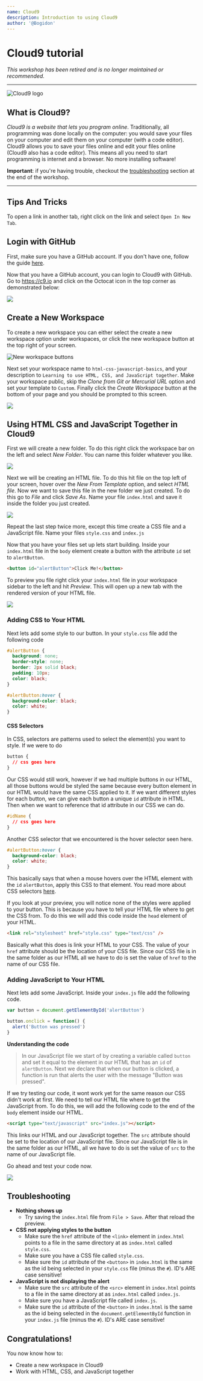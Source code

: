 ```yaml
---
name: Cloud9
description: Introduction to using Cloud9
author: '@Bogidon'
---
```


# Cloud9 tutorial

_This workshop has been retired and is no longer maintained or recommended._

---

![Cloud9 logo](img/cloud9.png)

## What is Cloud9?

_Cloud9 is a website that lets you program online_. Traditionally, all
programming was done locally on the computer: you would save your files on your
computer and edit them on your computer (with a code editor). Cloud9 allows you
to save your files online and edit your files online (Cloud9 also has a code
editor). This means all you need to start programming is internet and a browser.
No more installing software!

**Important**: if you're having trouble, checkout the
[troubleshooting](#troubleshooting) section at the end of the workshop.

---

## Tips And Tricks

To open a link in another tab, right click on the link and select `Open In New Tab`.

## Login with GitHub

First, make sure you have a GitHub account. If you don't have one, follow the
guide
[here](https://github.com/hackclub/hackclub/tree/master/playbook/workshops/portfolio#creating-a-github-account).

Now that you have a GitHub account, you can login to Cloud9 with GitHub. Go to
https://c9.io and click on the Octocat icon in the top corner as demonstrated
below:

![](img/github-login.gif)

## Create a New Workspace

To create a new workspace you can either select the create a new workspace
option under workspaces, or click the new workspace button at the top right of
your screen.

![New workspace buttons](img/new-workspace.png)

Next set your workspace name to `html-css-javascript-basics`, and your
description to `Learning to use HTML, CSS, and JavaScript together`. Make your
workspace public, skip the _Clone from Git or Mercurial URL_ option and set your
template to `Custom`. Finally click the _Create Workspace_ button at the bottom
of your page and you should be prompted to this screen.

![](img/open-screen.gif)

## Using HTML CSS and JavaScript Together in Cloud9

First we will create a new folder. To do this right click the workspace bar on
the left and select _New Folder_. You can name this folder whatever you like.

![](img/create-folder.gif)

Next we will be creating an HTML file. To do this hit file on the top left of
your screen, hover over the _New From Template_ option, and select _HTML file_.
Now we want to save this file in the new folder we just created. To do this go
to _File_ and click _Save As_. Name your file `index.html` and save it inside
the folder you just created.

![](img/create-html.gif)

Repeat the last step twice more, except this time create a CSS file and a
JavaScript file. Name your files `style.css` and `index.js`

Now that you have your files set up lets start building. Inside your
`index.html` file in the `body` element create a button with the attribute `id`
set to `alertButton`.

```html
<button id="alertButton">Click Me!</button>
```

To preview you file right click your `index.html` file in your workspace sidebar
to the left and hit _Preview_. This will open up a new tab with the rendered
version of your HTML file.

![](img/preview.gif)

### Adding CSS to Your HTML

Next lets add some style to our button. In your `style.css` file add the
following code

```css
#alertButton {
  background: none;
  border-style: none;
  border: 2px solid black;
  padding: 10px;
  color: black;
}

#alertButton:hover {
  background-color: black;
  color: white;
}
```

#### CSS Selectors

In CSS, selectors are patterns used to select the element(s) you want to style.
If we were to do

```css
button {
  // css goes here
}
```

Our CSS would still work, however if we had multiple buttons in our HTML, all
those buttons would be styled the same because every button element in our HTML
would have the same CSS applied to it. If we want different styles for each
button, we can give each button a unique `id` attribute in HTML. Then when we
want to reference that id attribute in our CSS we can do.

```css
#idName {
  // css goes here
}
```

Another CSS selector that we encountered is the hover selector seen here.

```css
#alertButton:hover {
  background-color: black;
  color: white;
}
```

This basically says that when a mouse hovers over the HTML element with the `id`
`alertButton`, apply this CSS to that element. You read more about CSS selectors
[here](http://www.w3schools.com/cssref/css_selectors.asp).

If you look at your preview, you will notice none of the styles were applied to
your button. This is because you have to tell your HTML file where to get the
CSS from. To do this we will add this code inside the `head` element of your
HTML.

```html
<link rel="stylesheet" href="style.css" type="text/css" />
```

Basically what this does is link your HTML to your CSS. The value of your `href`
attribute should be the location of your CSS file. Since our CSS file is in the
same folder as our HTML all we have to do is set the value of `href` to the name
of our CSS file.

### Adding JavaScript to Your HTML

Next lets add some JavaScript. Inside your `index.js` file add the following
code.

```js
var button = document.getElementById('alertButton')

button.onclick = function() {
  alert('Button was pressed')
}
```

**Understanding the code**

> In our JavaScript file we start of by creating a variable called `button` and
> set it equal to the element in our HTML that has an `id` of `alertButton`.
> Next we declare that when our button is clicked, a function is run that alerts
> the user with the message "Button was pressed".

If we try testing our code, it wont work yet for the same reason our CSS didn't
work at first. We need to tell our HTML file where to get the JavaScript from.
To do this, we will add the following code to the end of the `body` element
inside our HTML.

```html
<script type="text/javascript" src="index.js"></script>
```

This links our HTML and our JavaScript together. The `src` attribute should be
set to the location of our JavaScript file. Since our JavaScript file is in the
same folder as our HTML, all we have to do is set the value of `src` to the name
of our JavaScript file.

Go ahead and test your code now.

![](img/test-code.gif)

## Troubleshooting

- **Nothing shows up**
  - Try saving the `index.html` file from `File > Save`. After that reload the
    preview.
- **CSS not applying styles to the button**
  - Make sure the `href` attribute of the `<link>` element in `index.html`
    points to a file in the same directory at as `index.html` called
    `style.css`.
  - Make sure you have a CSS file called `style.css`.
  - Make sure the `id` attribute of the `<button>` in `index.html` is the same
    as the id being selected in your `style.css` file (minus the `#`). ID's ARE
    case sensitive!
- **JavaScript is not displaying the alert**
  - Make sure the `src` attribute of the `<src>` element in `index.html` points
    to a file in the same directory at as `index.html` called `index.js`.
  - Make sure you have a JavaScript file called `index.js`.
  - Make sure the `id` attribute of the `<button>` in `index.html` is the same
    as the id being selected in the `document.getElementById` function in your
    `index.js` file (minus the `#`). ID's ARE case sensitive!

## Congratulations!

You now know how to:

- Create a new workspace in Cloud9
- Work with HTML, CSS, and JavaScript together
